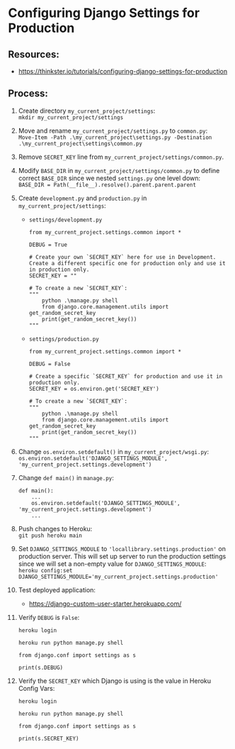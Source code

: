 # Configuring Django Settings for Production

## Resources:
* https://thinkster.io/tutorials/configuring-django-settings-for-production

## Process:

1. Create directory `my_current_project/settings`:  
`mkdir my_current_project/settings`

1. Move and rename `my_current_project/settings.py` to `common.py`:  
`Move-Item -Path .\my_current_project\settings.py -Destination .\my_current_project\settings\common.py`

1. Remove `SECRET_KEY` line from `my_current_project/settings/common.py`.

1. Modify `BASE_DIR` in `my_current_project/settings/common.py` to define correct `BASE_DIR` since we nested `settings.py` one level down:  
`BASE_DIR = Path(__file__).resolve().parent.parent.parent`

1. Create `development.py` and `production.py` in `my_current_project/settings`:  
    * `settings/development.py`
        ```
        from my_current_project.settings.common import *

        DEBUG = True

        # Create your own `SECRET_KEY` here for use in Development. Create a different specific one for production only and use it in production only.
        SECRET_KEY = ""

        # To create a new `SECRET_KEY`:
        """
            python .\manage.py shell
            from django.core.management.utils import get_random_secret_key
            print(get_random_secret_key())
        """
        ```
    * `settings/production.py`
        ```
        from my_current_project.settings.common import *

        DEBUG = False

        # Create a specific `SECRET_KEY` for production and use it in production only.
        SECRET_KEY = os.environ.get('SECRET_KEY')

        # To create a new `SECRET_KEY`:
        """
            python .\manage.py shell
            from django.core.management.utils import get_random_secret_key
            print(get_random_secret_key())
        """
        ```

1. Change `os.environ.setdefault()` in `my_current_project/wsgi.py`:  
`os.environ.setdefault('DJANGO_SETTINGS_MODULE', 'my_current_project.settings.development')`

1. Change `def main()` in `manage.py`:  
    ```
    def main():
        ...
        os.environ.setdefault('DJANGO_SETTINGS_MODULE', 'my_current_project.settings.development')
        ...
    ```

1. Push changes to Heroku:  
`git push heroku main`

1. Set `DJANGO_SETTINGS_MODULE` to `'locallibrary.settings.production'` on production server. This will set up server to run the production settings since we will set a non-empty value for `DJANGO_SETTINGS_MODULE`:  
`heroku config:set DJANGO_SETTINGS_MODULE='my_current_project.settings.production'`

1. Test deployed application:  
    * https://django-custom-user-starter.herokuapp.com/

1. Verify `DEBUG` is `False`:  
    ```
    heroku login

    heroku run python manage.py shell

    from django.conf import settings as s

    print(s.DEBUG)
    ```

1. Verify the `SECRET_KEY` which Django is using is the value in Heroku Config Vars:  
    ```
    heroku login

    heroku run python manage.py shell

    from django.conf import settings as s

    print(s.SECRET_KEY)
    ```
